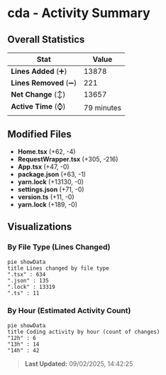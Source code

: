 # cda - Activity Summary 

## Overall Statistics

| Stat                   | Value                                                             |
| ---------------------- | ----------------------------------------------------------------- |
| **Lines Added** (➕)   | 13878                                          |
| **Lines Removed** (➖) | 221                                        |
| **Net Change** (↕)    | 13657                |
| **Active Time** (⌚)   | 79 minutes |


## Modified Files
- **Home.tsx** (+62, -4)
- **RequestWrapper.tsx** (+305, -216)
- **App.tsx** (+47, -0)
- **package.json** (+63, -1)
- **yarn.lock** (+13130, -0)
- **settings.json** (+71, -0)
- **version.ts** (+11, -0)
- **yarn.lock** (+189, -0)

## Visualizations

### By File Type (Lines Changed)

```mermaid
pie showData
title Lines changed by file type
".tsx" : 634
".json" : 135
".lock" : 13319
".ts" : 11
```

### By Hour (Estimated Activity Count)

```mermaid
pie showData
title Coding activity by hour (count of changes)
"12h" : 6
"13h" : 14
"14h" : 42
```


> **Last Updated:** 09/02/2025, 14:42:25